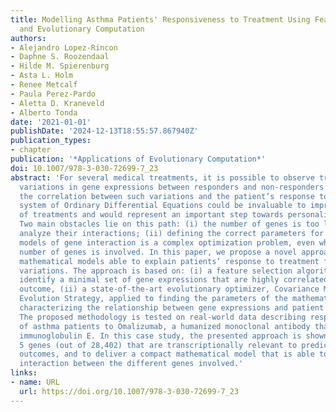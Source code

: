 ```yaml
---
title: Modelling Asthma Patients' Responsiveness to Treatment Using Feature Selection
  and Evolutionary Computation
authors:
- Alejandro Lopez-Rincon
- Daphne S. Roozendaal
- Hilde M. Spierenburg
- Asta L. Holm
- Renee Metcalf
- Paula Perez-Pardo
- Aletta D. Kraneveld
- Alberto Tonda
date: '2021-01-01'
publishDate: '2024-12-13T18:55:57.867940Z'
publication_types:
- chapter
publication: '*Applications of Evolutionary Computation*'
doi: 10.1007/978-3-030-72699-7_23
abstract: 'For several medical treatments, it is possible to observe transcriptional
  variations in gene expressions between responders and non-responders. Modelling
  the correlation between such variations and the patient’s response to drugs as a
  system of Ordinary Differential Equations could be invaluable to improve the efficacy
  of treatments and would represent an important step towards personalized medicine.
  Two main obstacles lie on this path: (i) the number of genes is too large to straightforwardly
  analyze their interactions; (ii) defining the correct parameters for the mathematical
  models of gene interaction is a complex optimization problem, even when a limited
  number of genes is involved. In this paper, we propose a novel approach to creating
  mathematical models able to explain patients’ response to treatment from transcriptional
  variations. The approach is based on: (i) a feature selection algorithm, set to
  identify a minimal set of gene expressions that are highly correlated with treatment
  outcome, (ii) a state-of-the-art evolutionary optimizer, Covariance Matrix Adaptation
  Evolution Strategy, applied to finding the parameters of the mathematical model
  characterizing the relationship between gene expressions and patient responsiveness.
  The proposed methodology is tested on real-world data describing responsiveness
  of asthma patients to Omalizumab, a humanized monoclonal antibody that binds to
  immunoglobulin E. In this case study, the presented approach is shown able to identify
  5 genes (out of 28,402) that are transcriptionally relevant to predict treatment
  outcomes, and to deliver a compact mathematical model that is able to explain the
  interaction between the different genes involved.'
links:
- name: URL
  url: https://doi.org/10.1007/978-3-030-72699-7_23
---
```

